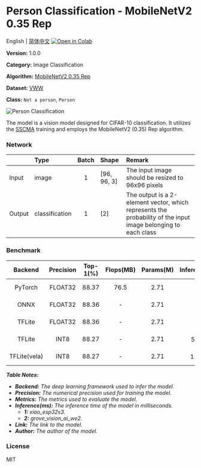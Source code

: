 # Person Classification - MobileNetV2 0.35 Rep

English | [简体中文](../zh_CN/Person_Classification_MobileNetV2_0.35_Rep_96.md) [![Open in Colab](https://colab.research.google.com/assets/colab-badge.svg)](https://colab.research.google.com/github/seeed-studio/sscma-model-zoo/blob/main/notebooks/en/Person_Classification_MobileNetV2_0.35_Rep_96.ipynb)

**Version:** 1.0.0

**Category:** Image Classification

**Algorithm:** [MobileNetV2 0.35 Rep](https://github.com/Seeed-Studio/ModelAssistant/blob/main/configs/classification/mobnetv2_0.35_rep_1bx16_300e_custom.py)

**Dataset:** [VWW](https://github.com/Mxbonn/visualwakewords)

**Class:** `Not a person`, `Person`

![Person Classification](https://files.seeedstudio.com/sscma/static/person_cls.png)

The model is a vision model designed for CIFAR-10 classification. It utilizes the [SSCMA](https://github.com/Seeed-Studio/ModelAssistant) training and employs the MobileNetV2 (0.35) Rep algorithm.

### Network 

|        | Type           |  Batch  | Shape       | Remark                                                                                                        |
|:-------|:---------------|:-------:|:------------|:--------------------------------------------------------------------------------------------------------------|
| Input  | image          |    1    | [96, 96, 3] | The input image should be resized to 96x96 pixels                                                             |
| Output | classification |    1    | [2]         | The output is a 2-element vector, which represents the probability of the input image belonging to each class |
### Benchmark

|   Backend    |  Precision  |  Top-1(%)  |  Flops(MB)  |  Params(M)  |   Inference(ms)    |                                                                               Download                                                                               |    Author    |
|:------------:|:-----------:|:----------:|:-----------:|:-----------:|:------------------:|:--------------------------------------------------------------------------------------------------------------------------------------------------------------------:|:------------:|
|   PyTorch    |   FLOAT32   |   88.37    |    76.5     |    2.71     |         -          |   [Link](https://files.seeedstudio.com/sscma/model_zoo/classification/person/mobilenetv2_0.35rep_vww96_float32_sha1_0b47deccb4ffab4d8f970ea6379b838163e5bd8f.pth)    | Seeed Studio |
|     ONNX     |   FLOAT32   |   88.36    |      -      |    2.71     |         -          |   [Link](https://files.seeedstudio.com/sscma/model_zoo/classification/person/mobilenetv2_0.35rep_vww96_float32_sha1_689cbad95dc725880861e72b5b9f7878f04ce17f.onnx)   | Seeed Studio |
|    TFLite    |   FLOAT32   |   88.36    |      -      |    2.71     |         -          |  [Link](https://files.seeedstudio.com/sscma/model_zoo/classification/person/mobilenetv2_0.35rep_vww96_float32_sha1_a92eb1b9420f2947bfb65153e1def12097fdb977.tflite)  | Seeed Studio |
|    TFLite    |    INT8     |   88.27    |      -      |    2.71     | 582<sup>(1)</sup>  |   [Link](https://files.seeedstudio.com/sscma/model_zoo/classification/person/mobilenetv2_0.35rep_vww96_int8_sha1_f1a66ce5a3f05bc1293920e5a95f547e27df6550.tflite)    | Seeed Studio |
| TFLite(vela) |    INT8     |   88.27    |      -      |    2.71     | 15.0<sup>(2)</sup> | [Link](https://files.seeedstudio.com/sscma/model_zoo/classification/person/mobilenetv2_0.35rep_vww96_int8_sha1_f1a66ce5a3f05bc1293920e5a95f547e27df6550_vela.tflite) | Seeed Studio |

***Table Notes:***

- ***Backend:** The deep learning framework used to infer the model.*
- ***Precision:** The numerical precision used for training the model.*
- ***Metrics:** The metrics used to evaluate the model.*
- ***Inference(ms):** The inference time of the model in milliseconds.*
  - ***1:** xiao_esp32s3.*
  - ***2:** grove_vision_ai_we2.*
- ***Link:** The link to the model.*
- ***Author:** The author of the model.*

### License

MIT

